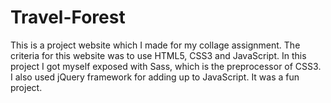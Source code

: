 # Travel-Forest
This is a project website which I made for my collage assignment. The criteria for this website was to use HTML5, CSS3 and JavaScript.
In this project I got myself exposed with Sass, which is the preprocessor of CSS3. 
I also used jQuery framework for adding up to JavaScript.
It was a fun project.
